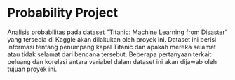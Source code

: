 # Probability Project
Analisis probabilitas pada dataset "Titanic: Machine Learning from Disaster" yang tersedia di Kaggle akan dilakukan oleh proyek ini. Dataset ini berisi informasi tentang penumpang kapal Titanic dan apakah mereka selamat atau tidak selamat dari bencana tersebut. Beberapa pertanyaan terkait peluang dan korelasi antara variabel dalam dataset ini akan dijawab oleh tujuan proyek ini.
